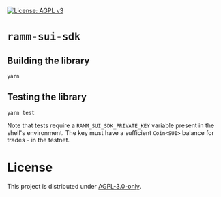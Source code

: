 [![License: AGPL v3](https://img.shields.io/badge/License-AGPL_v3-purple.svg)](https://www.gnu.org/licenses/agpl-3.0)

# `ramm-sui-sdk`

## Building the library

`yarn`

## Testing the library

`yarn test`

Note that tests require a `RAMM_SUI_SDK_PRIVATE_KEY` variable present in the shell's environment.
The key must have a sufficient `Coin<SUI>` balance for trades - in the testnet.

# License

This project is distributed under [AGPL-3.0-only](LICENSE).